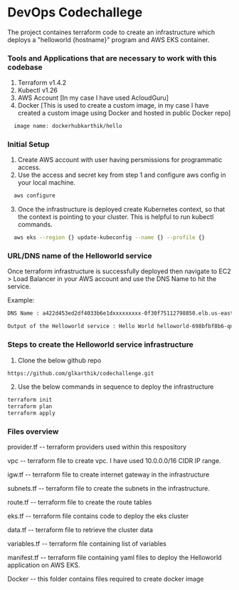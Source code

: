 
# DevOps Codechallege

The project containes terraform code to create an infrastructure which deploys a "helloworld {hostname}" program and AWS EKS container.

### Tools and Applications that are necessary to work with this codebase

1) Terraform v1.4.2
2) Kubectl v1.26
3) AWS Account [In my case I have used AcloudGuru]
4) Docker [This is used to create a custom image, in my case I have created a custom image using Docker and hosted in public Docker repo]
```bash
  image name: dockerhubkarthik/hello
```
### Initial Setup

1) Create AWS account with user having persmissions for programmatic access.
2) Use the access and secret key from step 1 and configure aws config in your local machine.

```bash
  aws configure
```
3) Once the infrastructure is deployed create Kubernetes context, so that the context is pointing to your cluster. This is helpful to run kubectl commands.

```bash
  aws eks --region {} update-kubeconfig --name {} --profile {}
```

### URL/DNS name of the Helloworld service

Once terraform infrastructure is successfully deployed then navigate to EC2 > Load Balancer in your AWS account and use the DNS Name to hit the service.

Example:

```bash
DNS Name : a422d453ed2df4033b6e1dxxxxxxxxx-0f30f75112798850.elb.us-east-1.amazonaws.com
```
```bash
Output of the Helloworld service : Hello World helloworld-698bfbf8b6-qn2xm
```


### Steps to create the Helloworld service infrastructure

1) Clone the below github repo

```bash
https://github.com/glkarthik/codechallenge.git
```
2) Use the below commands in sequence to deploy the infrastructure

```bash
terraform init
terraform plan
terraform apply
```

### Files overview

provider.tf -- terraform providers used within this respository

vpc -- terraform file to create vpc. I have used 10.0.0.0/16 CIDR IP range. 

igw.tf -- terraform file to create internet gateway in the infrastructure

subnets.tf -- terraform file to create the subnets in the infrastructure. 

route.tf -- terraform file to create the route tables 

eks.tf -- terraform file contains code to deploy the eks cluster

data.tf -- terraform file to retrieve the cluster data

variables.tf -- terraform file containing list of variables

manifest.tf -- terraform file containing yaml files to deploy the Helloworld application on AWS EKS.

Docker -- this folder contains files required to create docker image
